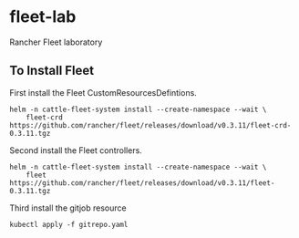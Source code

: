 # fleet-lab
Rancher Fleet laboratory

## To Install Fleet

First install the Fleet CustomResourcesDefintions.

```
helm -n cattle-fleet-system install --create-namespace --wait \
    fleet-crd https://github.com/rancher/fleet/releases/download/v0.3.11/fleet-crd-0.3.11.tgz
```

Second install the Fleet controllers.

```
helm -n cattle-fleet-system install --create-namespace --wait \
    fleet https://github.com/rancher/fleet/releases/download/v0.3.11/fleet-0.3.11.tgz
```


Third install the gitjob resource

```
kubectl apply -f gitrepo.yaml 
```
